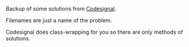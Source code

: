 Backup of some solutions from [Codesignal](https://codesignal.com/).

Filenames are just a name of the problem. 

Codesignal does class-wrapping for you so there are only methods of solutions.